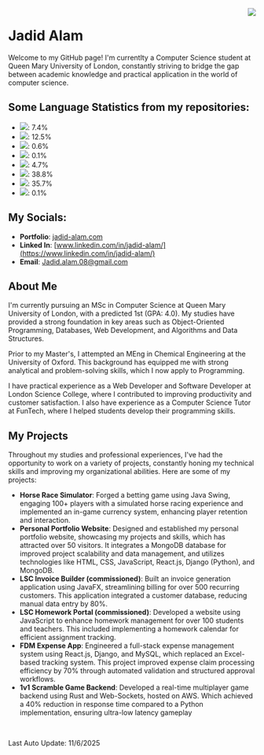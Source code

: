 

<img align="right" src="https://visitor-badge.laobi.icu/badge?page_id=jwenjian.visitor-badge&left_color=blue&right_color=purple" />

# Jadid Alam

Welcome to my GitHub page! I'm currentlty a Computer Science student at Queen Mary University of London, constantly striving to bridge the gap between academic knowledge and practical application in the world of computer science.

## Some Language Statistics from my repositories:

* <img src="https://skillicons.dev/icons?i=css"/>: 7.4%
* <img src="https://skillicons.dev/icons?i=javascript"/>: 12.5%
* <img src="https://skillicons.dev/icons?i=python"/>: 0.6%
* <img src="https://skillicons.dev/icons?i=html"/>: 0.1%
* <img src="https://skillicons.dev/icons?i=java"/>: 4.7%
* <img src="https://skillicons.dev/icons?i=rust"/>: 38.8%
* <img src="https://skillicons.dev/icons?i=makefile"/>: 35.7%
* <img src="https://skillicons.dev/icons?i=llvm"/>: 0.1%

## My Socials:
* **Portfolio**: [jadid-alam.com](https://www.jadid-alam.com/)
* **Linked In**: [www.linkedin.com/in/jadid-alam/](https://www.linkedin.com/in/jadid-alam/)
* **Email**: Jadid.alam.08@gmail.com

## About Me

I'm currently pursuing an MSc in Computer Science at Queen Mary University of London, with a predicted 1st (GPA: 4.0). My studies have provided a strong foundation in key areas such as Object-Oriented Programming, Databases, Web Development, and Algorithms and Data Structures.

Prior to my Master's, I attempted an MEng in Chemical Engineering at the University of Oxford. This background has equipped me with strong analytical and problem-solving skills, which I now apply to Programming.

I have practical experience as a Web Developer and Software Developer at London Science College, where I contributed to improving productivity and customer satisfaction. I also have experience as a Computer Science Tutor at FunTech, where I helped students develop their programming skills.

## My Projects

Throughout my studies and professional experiences, I've had the opportunity to work on a variety of projects, constantly honing my technical skills and improving my organizational abilities. Here are some of my projects:

* **Horse Race Simulator**: Forged a betting game using Java Swing, engaging 100+ players with a simulated horse racing experience and implemented an in-game currency system, enhancing player retention and interaction.
* **Personal Portfolio Website**: Designed and established my personal portfolio website, showcasing my projects and skills, which has attracted over 50 visitors. It integrates a MongoDB database for improved project scalability and data management, and utilizes technologies like HTML, CSS, JavaScript, React.js, Django (Python), and MongoDB.
* **LSC Invoice Builder (commissioned)**: Built an invoice generation application using JavaFX, streamlining billing for over 500 recurring customers. This application integrated a customer database, reducing manual data entry by 80%.
* **LSC Homework Portal (commissioned)**: Developed a website using JavaScript to enhance homework management for over 100 students and teachers. This included implementing a homework calendar for efficient assignment tracking.
* **FDM Expense App**: Engineered a full-stack expense management system using React.js, Django, and MySQL, which replaced an Excel-based tracking system. This project improved expense claim processing efficiency by 70% through automated validation and structured approval workflows.
* **1v1 Scramble Game Backend**: Developed a real-time multiplayer game backend using Rust and Web-Sockets, hosted on AWS. Which achieved a 40% reduction in response time compared to a Python implementation, ensuring ultra-low latency gameplay

<br/>

Last Auto Update: 11/6/2025
